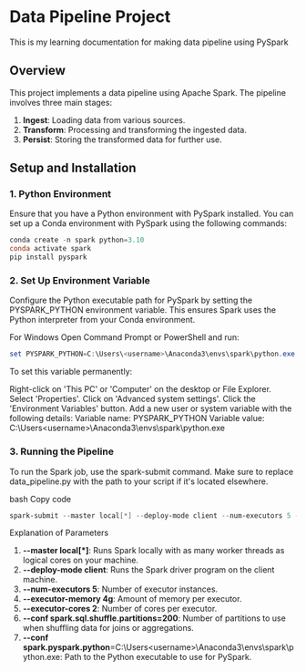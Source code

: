 # Data Pipeline Project
This is my learning documentation for making data pipeline using PySpark

## Overview

This project implements a data pipeline using Apache Spark. The pipeline involves three main stages:

1. **Ingest**: Loading data from various sources.
2. **Transform**: Processing and transforming the ingested data.
3. **Persist**: Storing the transformed data for further use.

## Setup and Installation

### 1. Python Environment

Ensure that you have a Python environment with PySpark installed. You can set up a Conda environment with PySpark using the following commands:

```powershell
conda create -n spark python=3.10
conda activate spark
pip install pyspark
```

### 2. Set Up Environment Variable
Configure the Python executable path for PySpark by setting the PYSPARK_PYTHON environment variable. This ensures Spark uses the Python interpreter from your Conda environment.

For Windows
Open Command Prompt or PowerShell and run:

```powershell
set PYSPARK_PYTHON=C:\Users\<username>\Anaconda3\envs\spark\python.exe
```
To set this variable permanently:

Right-click on 'This PC' or 'Computer' on the desktop or File Explorer.
Select 'Properties'.
Click on 'Advanced system settings'.
Click the 'Environment Variables' button.
Add a new user or system variable with the following details:
Variable name: PYSPARK_PYTHON
Variable value: C:\Users\<username>\Anaconda3\envs\spark\python.exe

### 3. Running the Pipeline
To run the Spark job, use the spark-submit command. Make sure to replace data_pipeline.py with the path to your script if it's located elsewhere.

bash
Copy code
```powershell
spark-submit --master local[*] --deploy-mode client --num-executors 5 --executor-memory 4g --executor-cores 2 --conf spark.sql.shuffle.partitions=200 --conf spark.pyspark.python=C:\Users\yaffa\Anaconda3\envs\spark\python.exe data_pipeline.py
```

Explanation of Parameters
1. **--master local[*]**: Runs Spark locally with as many worker threads as logical cores on your machine.
2. **--deploy-mode client**: Runs the Spark driver program on the client machine.
3. **--num-executors 5**: Number of executor instances.
4. **--executor-memory 4g**: Amount of memory per executor.
5. **--executor-cores 2**: Number of cores per executor.
6. **--conf spark.sql.shuffle.partitions=200**: Number of partitions to use when shuffling data for joins or aggregations.
7. **--conf spark.pyspark.python**=C:\Users\<username>\Anaconda3\envs\spark\python.exe: Path to the Python executable to use for PySpark.
